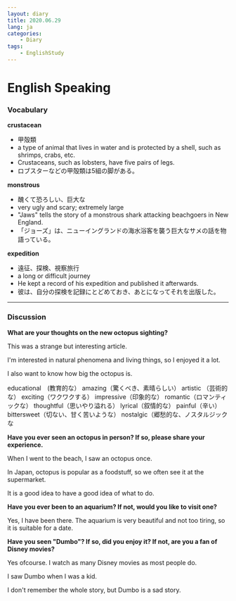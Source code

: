 ```yaml
---
layout: diary
title: 2020.06.29
lang: ja
categories:
    - Diary
tags:
    - EnglishStudy
---
```



# English Speaking

### Vocabulary

**crustacean**

- 甲殻類
- a type of animal that lives in water and is protected by a shell, such as shrimps, crabs, etc.
- Crustaceans, such as lobsters, have five pairs of legs.
- ロブスターなどの甲殻類は5組の脚がある。

**monstrous**

- 醜くて恐ろしい、巨大な
- very ugly and scary; extremely large
- "Jaws" tells the story of a monstrous shark attacking beachgoers in New England.
- 「ジョーズ」は、ニューイングランドの海水浴客を襲う巨大なサメの話を物語っている。

**expedition**

- 遠征、探検、視察旅行
- a long or difficult journey
- He kept a record of his expedition and published it afterwards.
- 彼は、自分の探検を記録にとどめておき、あとになってそれを出版した。

---

### Discussion

**What are your thoughts on the new octopus sighting?**

This was a strange but interesting article.

I'm interested in natural phenomena and living things, so I enjoyed it a lot.  

I also want to know how big the octopus is.



educational　(教育的な）
amazing（驚くべき、素晴らしい）
artistic （芸術的な）
exciting（ワクワクする）
impressive（印象的な）
romantic（ロマンティックな）
thoughtful（思いやり溢れる）
lyrical（叙情的な）
painful（辛い）
bittersweet（切ない、甘く苦いような）
nostalgic（郷愁的な、ノスタルジックな



**Have you ever seen an octopus in person? If so, please share your experience.**

When I went to the beach, I saw an octopus once. 

In Japan, octopus is popular as a foodstuff, so we often see it at the supermarket.

It is a good idea to have a good idea of what to do.



**Have you ever been to an aquarium? If not, would you like to visit one?**

Yes, I have been there. The aquarium is very beautiful and not too tiring, so it is suitable for a date.



**Have you seen "Dumbo"? If so, did you enjoy it? If not, are you a fan of Disney movies?**

Yes ofcourse. I watch as many Disney movies as most people do.

 I saw Dumbo when I was a kid.

 I don't remember the whole story, but Dumbo is a sad story.